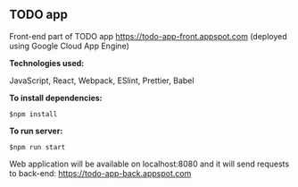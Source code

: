 ## TODO app
Front-end part of TODO app
https://todo-app-front.appspot.com   (deployed using Google Cloud App Engine)

**Technologies used:**

JavaScript, React, Webpack, ESlint, Prettier, Babel

**To install dependencies:**
```
$npm install
```

**To run server:**
```
$npm run start
```

Web application will be available on localhost:8080 and it will send requests to back-end: https://todo-app-back.appspot.com
